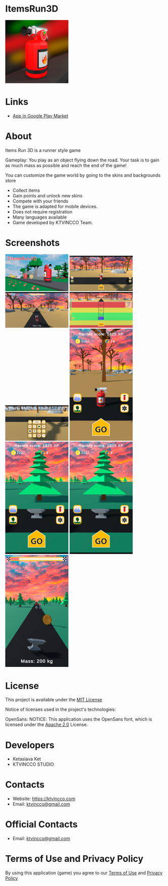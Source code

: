 # ItemsRun3D

<img src="https://github.com/ketaslava/itemsrun3d/blob/main/images/Logo.png" alt="drawing" width="200"/>

# Links

* [App in Google Play Market](https://play.google.com/store/apps/details?id=com.ktvincco.itemsrun3d)

# About

Items Run 3D is a runner style game

Gameplay: You play as an object flying down the road. Your task is to gain as much mass as possible and reach the end of the game!

You can customize the game world by going to the skins and backgrounds store

* Collect items
* Gain points and unlock new skins
* Compete with your friends
* The game is adapted for mobile devices.
* Does not require registration
* Many languages available
* Game developed by KTVINCCO Team.

# Screenshots

<div>
  <img src="https://github.com/ketaslava/itemsrun3d/blob/main/images/Screenshot.png" alt="drawing" width="200"/>
  <img src="https://github.com/ketaslava/itemsrun3d/blob/main/images/Screenshot2.png" alt="drawing" width="200"/>
  <img src="https://github.com/ketaslava/itemsrun3d/blob/main/images/Screenshot3.png" alt="drawing" width="200"/>
  <img src="https://github.com/ketaslava/itemsrun3d/blob/main/images/Screenshot4.png" alt="drawing" width="200"/>
  <img src="https://github.com/ketaslava/itemsrun3d/blob/main/images/Screenshot5.png" alt="drawing" width="200"/>
  <img src="https://github.com/ketaslava/itemsrun3d/blob/main/images/Screenshot6.png" alt="drawing" width="200"/>
  <img src="https://github.com/ketaslava/itemsrun3d/blob/main/images/Screenshot7.png" alt="drawing" width="200"/>
  <img src="https://github.com/ketaslava/itemsrun3d/blob/main/images/Screenshot8.png" alt="drawing" width="200"/>
  <img src="https://github.com/ketaslava/itemsrun3d/blob/main/images/Screenshot9.png" alt="drawing" width="200"/>
</div>

# License

This project is available under the [MIT License](https://opensource.org/license/mit)

Notice of licenses used in the project's technologies:

OpenSans:
NOTICE: This application uses the OpenSans font, which is licensed under the [Apache 2.0](https://www.apache.org/licenses/LICENSE-2.0") License.

# Developers

* Ketaslava Ket
* KTVINCCO STUDIO

# Contacts

* Website: https://ktvincco.com
* Email: ktvincco@gmail.com

# Official Contacts

* Email: ktvincco@gmail.com

# Terms of Use and Privacy Policy

By using this application (game) you agree to our [Terms of Use](https://sites.google.com/view/itemsrun3d-termsofuse/home) and [Privacy Policy](https://sites.google.com/view/itemsrun3d-privacypolicy/home)

